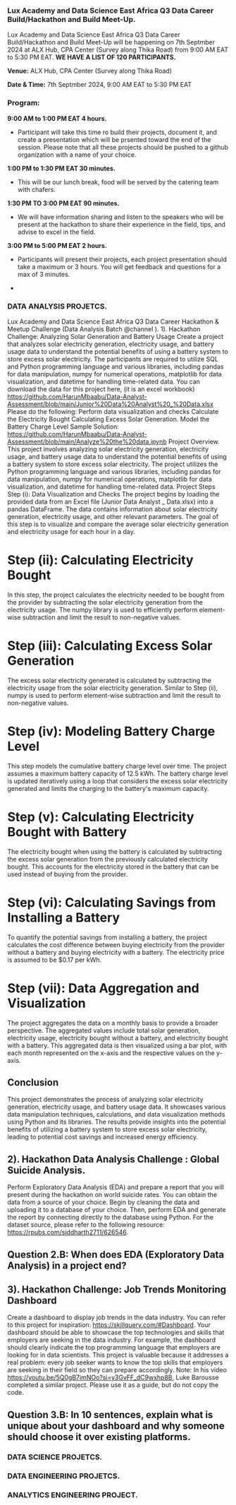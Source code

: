 ### **Lux Academy and Data Science East Africa Q3 Data Career Build/Hackathon and Build Meet-Up.**

Lux Academy and Data Science East Africa Q3 Data Career Build/Hackathon and Build Meet-Up will be happening on 7th Septmber 2024 at ALX Hub, CPA Center (Survey along Thika Road) from 9:00 AM EAT to 5:30 PM EAT. **WE HAVE A LIST OF 120 PARTICIPANTS.**

**Venue:** ALX Hub, CPA Center (Survey along Thika Road)

**Date & Time:** 7th Septmber 2024, 9:00 AM EAT to 5:30 PM EAT

### **Program:**

**9:00 AM to 1:00 PM EAT 4 hours.** 
- Participant will take this time ro build their projects, document it, and create a presentation which will be prsented toward the end of the session. Please note that all these projects should be pushed to a github organization with a name of your choice.

**1:00 PM to 1:30 PM EAT 30 minutes.** 
- This will be our lunch break, food will be served by the catering team with chafers. 

**1:30 PM TO 3:00 PM EAT 90 minutes.** 
- We will have information sharing and listen to the speakers who will be present at the hackathon to share their experience in the field, tips, and advise to excel in the field.

**3:00 PM  to 5:00 PM EAT 2 hours.**
- Participants will present their projects, each project presentation should take a maximum or 3 hours. You will get feedback and questions for a max of 3 minutes.

- 

### **DATA ANALYSIS PROJETCS.**

Lux Academy and Data Science East Africa Q3 Data Career Hackathon & Meetup Challenge  (Data Analysis Batch @channel ).
1). Hackathon Challenge: Analyzing Solar Generation and Battery Usage
Create a project that analyzes solar electricity generation, electricity usage, and battery usage data to understand the potential benefits of using a battery system to store excess solar electricity.
The participants are required to utilize SQL and Python programming language and various libraries, including pandas for data manipulation, numpy for numerical operations, matplotlib for data visualization, and datetime for handling time-related data.
You can download the data for this project here, (it is an excel workbook) https://github.com/HarunMbaabu/Data-Analyst-Assessment/blob/main/Junior%20Data%20Analyst%20_%20Data.xlsx
Please do the following:
 Perform data visualization and checks
Calculate the Electricity Bought
Calculating Excess Solar Generation.
Model the Battery Charge Level
Sample Solution:
https://github.com/HarunMbaabu/Data-Analyst-Assessment/blob/main/Analyze%20the%20data.ipynb
Project Overview.
This project involves analyzing solar electricity generation, electricity usage, and battery usage data to understand the potential benefits of using a battery system to store excess solar electricity. The project utilizes the Python programming language and various libraries, including pandas for data manipulation, numpy for numerical operations, matplotlib for data visualization, and datetime for handling time-related data.
Project Steps
Step (i): Data Visualization and Checks
The project begins by loading the provided data from an Excel file (Junior Data Analyst _ Data.xlsx) into a pandas DataFrame. The data contains information about solar electricity generation, electricity usage, and other relevant parameters. The goal of this step is to visualize and compare the average solar electricity generation and electricity usage for each hour in a day.
# Step (ii): Calculating Electricity Bought
In this step, the project calculates the electricity needed to be bought from the provider by subtracting the solar electricity generation from the electricity usage. The numpy library is used to efficiently perform element-wise subtraction and limit the result to non-negative values.
# Step (iii): Calculating Excess Solar Generation
The excess solar electricity generated is calculated by subtracting the electricity usage from the solar electricity generation. Similar to Step (ii), numpy is used to perform element-wise subtraction and limit the result to non-negative values.
# Step (iv): Modeling Battery Charge Level
This step models the cumulative battery charge level over time. The project assumes a maximum battery capacity of 12.5 kWh. The battery charge level is updated iteratively using a loop that considers the excess solar electricity generated and limits the charging to the battery's maximum capacity.
# Step (v): Calculating Electricity Bought with Battery
The electricity bought when using the battery is calculated by subtracting the excess solar generation from the previously calculated electricity bought. This accounts for the electricity stored in the battery that can be used instead of buying from the provider.
# Step (vi): Calculating Savings from Installing a Battery
To quantify the potential savings from installing a battery, the project calculates the cost difference between buying electricity from the provider without a battery and buying electricity with a battery. The electricity price is assumed to be $0.17 per kWh.
# Step (vii): Data Aggregation and Visualization
The project aggregates the data on a monthly basis to provide a broader perspective. The aggregated values include total solar generation, electricity usage, electricity bought without a battery, and electricity bought with a battery. This aggregated data is then visualized using a bar plot, with each month represented on the x-axis and the respective values on the y-axis.
## Conclusion
This project demonstrates the process of analyzing solar electricity generation, electricity usage, and battery usage data. It showcases various data manipulation techniques, calculations, and data visualization methods using Python and its libraries. The results provide insights into the potential benefits of utilizing a battery system to store excess solar electricity, leading to potential cost savings and increased energy efficiency.
## 2). Hackathon Data Analysis  Challenge : Global Suicide Analysis. 
Perform Exploratory Data Analysis (EDA) and prepare a report that you will present during the hackathon on world suicide rates. You can obtain the data from a source of your choice. Begin by cleaning the data and uploading it to a database of your choice. Then, perform EDA and generate the report by connecting directly to the database using Python.
For the dataset source, please refer to the following resource: https://rpubs.com/siddharth2711/626546.
## Question 2.B: When does EDA (Exploratory Data Analysis) in a project end?
## 3). Hackathon Challenge: Job Trends Monitoring Dashboard
Create a dashboard to display job trends in the data industry. You can refer to this project for inspiration: https://skillquery.com/#Dashboard. Your dashboard should be able to showcase the top technologies and skills that employers are seeking in the data industry.
For example, the dashboard should clearly indicate the top programming language that employers are looking for in data scientists.
This project is valuable because it addresses a real problem: every job seeker wants to know the top skills that employers are seeking in their field so they can prepare accordingly.
Note: In his video https://youtu.be/5Q0gB7imNOo?si=y3GvFF_dC9wxhp8B, Luke Barousse completed a similar project. Please use it as a guide, but do not copy the code.
## Question 3.B: In 10 sentences, explain what is unique about your dashboard and why someone should choose it over existing platforms.

### **DATA SCIENCE PROJETCS.** 

### **DATA ENGINEERING PROJETCS.**


### **ANALYTICS ENGINEERING PROJECT.**





